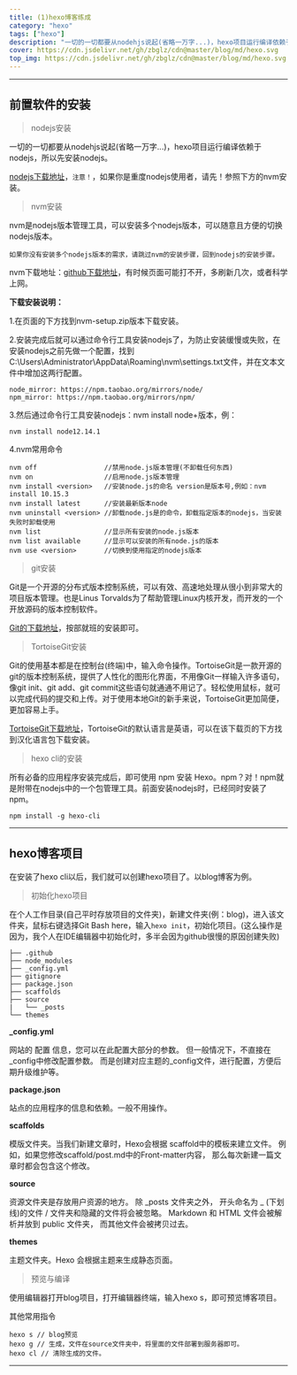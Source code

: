 ```yaml
---
title: (1)hexo博客练成
category: "hexo"
tags: ["hexo"]
description: "一切的一切都要从nodehjs说起(省略一万字...)，hexo项目运行编译依赖于nodejs，所以先安装nodejs。"
cover: https://cdn.jsdelivr.net/gh/zbglz/cdn@master/blog/md/hexo.svg
top_img: https://cdn.jsdelivr.net/gh/zbglz/cdn@master/blog/md/hexo.svg
---
```


***

## 前置软件的安装

> nodejs安装

一切的一切都要从nodehjs说起(省略一万字...)，hexo项目运行编译依赖于nodejs，所以先安装nodejs。

[nodejs下载地址](https://nodejs.org/en/)，`注意！`，如果你是重度nodejs使用者，请先！参照下方的nvm安装。

> nvm安装

nvm是nodejs版本管理工具，可以安装多个nodejs版本，可以随意且方便的切换nodejs版本。

`如果你没有安装多个nodejs版本的需求，请跳过nvm的安装步骤，回到nodejs的安装步骤。`

nvm下载地址：[github下载地址](https://github.com/coreybutler/nvm-windows/releases)，有时候页面可能打不开，多刷新几次，或者科学上网。

**下载安装说明：**

1.在页面的下方找到nvm-setup.zip版本下载安装。

2.安装完成后就可以通过命令行工具安装nodejs了，为防止安装缓慢或失败，在安装nodejs之前先做一个配置，找到C:\Users\Administrator\AppData\Roaming\nvm\settings.txt文件，并在文本文件中增加这两行配置。

    node_mirror: https://npm.taobao.org/mirrors/node/
    npm_mirror: https://npm.taobao.org/mirrors/npm/

3.然后通过命令行工具安装nodejs：nvm install node+版本，例：

    nvm install node12.14.1

4.nvm常用命令

    nvm off                 //禁用node.js版本管理(不卸载任何东西)
    nvm on                  //启用node.js版本管理
    nvm install <version>   //安装node.js的命名 version是版本号,例如：nvm install 10.15.3
    nvm install latest      //安装最新版本node
    nvm uninstall <version> //卸载node.js是的命令，卸载指定版本的nodejs，当安装失败时卸载使用
    nvm list                //显示所有安装的node.js版本
    nvm list available      //显示可以安装的所有node.js的版本
    nvm use <version>       //切换到使用指定的nodejs版本

> git安装

Git是一个开源的分布式版本控制系统，可以有效、高速地处理从很小到非常大的项目版本管理。也是Linus Torvalds为了帮助管理Linux内核开发，而开发的一个开放源码的版本控制软件。

[Git的下载地址](https://git-scm.com/)，按部就班的安装即可。

> TortoiseGit安装

Git的使用基本都是在控制台(终端)中，输入命令操作。TortoiseGit是一款开源的git的版本控制系统，提供了人性化的图形化界面，不用像Git一样输入许多语句，像git init、git add、git commit这些语句就通通不用记了。轻松使用鼠标，就可以完成代码的提交和上传。对于使用本地Git的新手来说，TortoiseGit更加简便，更加容易上手。

[TortoiseGit下载地址](https://tortoisegit.org/download/)，TortoiseGit的默认语言是英语，可以在该下载页的下方找到汉化语言包下载安装。

> hexo cli的安装

所有必备的应用程序安装完成后，即可使用 npm 安装 Hexo。npm？对！npm就是附带在nodejs中的一个包管理工具。前面安装nodejs时，已经同时安装了npm。

    npm install -g hexo-cli

***

## hexo博客项目

在安装了hexo cli以后，我们就可以创建hexo项目了。以blog博客为例。

> 初始化hexo项目

在个人工作目录(自己平时存放项目的文件夹)，新建文件夹(例：blog)，进入该文件夹，鼠标右键选择Git Bash here，输入`hexo init`，初始化项目。(这么操作是因为，我个人在IDE编辑器中初始化时，多半会因为github很慢的原因创建失败)

    ├── .github
    ├── node_modules
    ├── _config.yml
    ├── gitignore
    ├── package.json
    ├── scaffolds
    ├── source
    |   └── _posts
    └── themes

**_config.yml**

网站的 配置 信息，您可以在此配置大部分的参数。
但一般情况下，不直接在_config中修改配置参数。
而是创建对应主题的_config文件，进行配置，方便后期升级维护等。

**package.json**

站点的应用程序的信息和依赖。一般不用操作。

**scaffolds**

模版文件夹。当我们新建文章时，Hexo会根据 scaffold中的模板来建立文件。
例如，如果您修改scaffold/post.md中的Front-matter内容，
那么每次新建一篇文章时都会包含这个修改。

**source**

资源文件夹是存放用户资源的地方。
除 _posts 文件夹之外，
开头命名为 _ (下划线)的文件 / 文件夹和隐藏的文件将会被忽略。
Markdown 和 HTML 文件会被解析并放到 public 文件夹，
而其他文件会被拷贝过去。

**themes**

主题文件夹。Hexo 会根据主题来生成静态页面。

> 预览与编译

使用编辑器打开blog项目，打开编辑器终端，输入hexo s，即可预览博客项目。

其他常用指令

    hexo s // blog预览
    hexo g // 生成，文件在source文件夹中，将里面的文件部署到服务器即可。
    hexo cl // 清除生成的文件。

***

